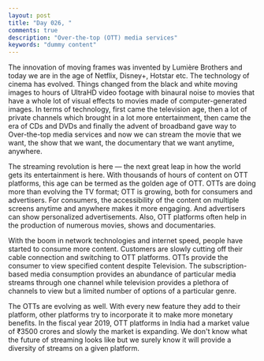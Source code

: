 ```yaml
---
layout: post
title: "Day 026, "
comments: true
description: "Over-the-top (OTT) media services"
keywords: "dummy content"
---
```

The innovation of moving frames was invented by Lumière Brothers and today we are in the age of Netflix, Disney+, Hotstar etc. The technology of cinema has evolved. Things changed from the black and white moving images to hours of UltraHD video footage with binaural noise to movies that have a whole lot of visual effects to movies made of computer-generated images. In terms of technology, first came the television age, then a lot of private channels which brought in a lot more entertainment, then came the era of CDs and DVDs and finally the advent of broadband gave way to Over-the-top media services and now we can stream the movie that we want, the show that we want, the documentary that we want anytime, anywhere.

The streaming revolution is here — the next great leap in how the world gets its entertainment is here.  With thousands of hours of content on OTT platforms, this age can be termed as the golden age of OTT. OTTs are doing more than evolving the TV format; OTT is growing, both for consumers and advertisers. For consumers, the accessibility of the content on multiple screens anytime and anywhere makes it more engaging. And advertisers can show personalized advertisements. Also, OTT platforms often help in the production of numerous movies, shows and documentaries. 

With the boom in network technologies and internet speed, people have started to consume more content. Customers are slowly cutting off their cable connection and switching to OTT platforms. OTTs provide the consumer to view specified content despite Television. The subscription-based media consumption provides an abundance of particular media streams through one channel while television provides a plethora of channels to view but a limited number of options of a particular genre. 

The OTTs are evolving as well. With every new feature they add to their platform, other platforms try to incorporate it to make more monetary benefits. In the fiscal year 2019, OTT platforms in India had a market value of ₹3500 crores and slowly the market is expanding. We don't know what the future of streaming looks like but we surely know it will provide a diversity of streams on a given platform.


